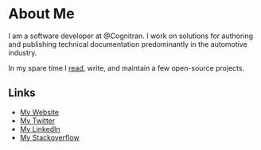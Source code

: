 # About Me

I am a software developer at @Cognitran. I work on solutions for authoring and publishing technical documentation predominantly in the automotive industry.

In my spare time I [read](https://www.rudikershaw.com/bibliography), write, and maintain a few open-source projects. 

## Links
 * [My Website](https://www.rudikershaw.com) 
 * [My Twitter](https://twitter.com/rudikershaw) 
 * [My LinkedIn](https://www.linkedin.com/in/rudikershaw/) 
 * [My Stackoverflow](https://stackoverflow.com/users/2182928/rudi-kershaw)
